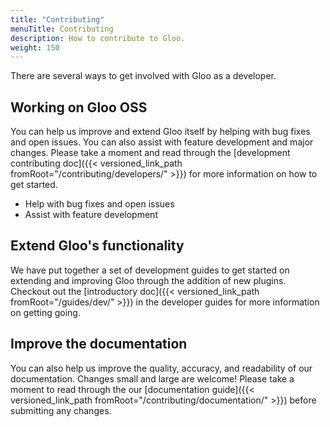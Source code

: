```yaml
---
title: "Contributing"
menuTitle: Contributing
description: How to contribute to Gloo.
weight: 150
---
```


There are several ways to get involved with Gloo as a developer.

## Working on Gloo OSS

You can help us improve and extend Gloo itself by helping with bug fixes and open issues. You can also assist with feature development and major changes. Please take a moment and read through the [development contributing doc]({{< versioned_link_path fromRoot="/contributing/developers/" >}}) for more information on how to get started.

* Help with bug fixes and open issues
* Assist with feature development

## Extend Gloo's functionality

We have put together a set of development guides to get started on extending and improving Gloo through the addition of new plugins. Checkout out the [introductory doc]({{< versioned_link_path fromRoot="/guides/dev/" >}}) in the developer guides for more information on getting going.

## Improve the documentation

You can also help us improve the quality, accuracy, and readability of our documentation. Changes small and large are welcome! Please take a moment to read through the our [documentation guide]({{< versioned_link_path fromRoot="/contributing/documentation/" >}}) before submitting any changes.